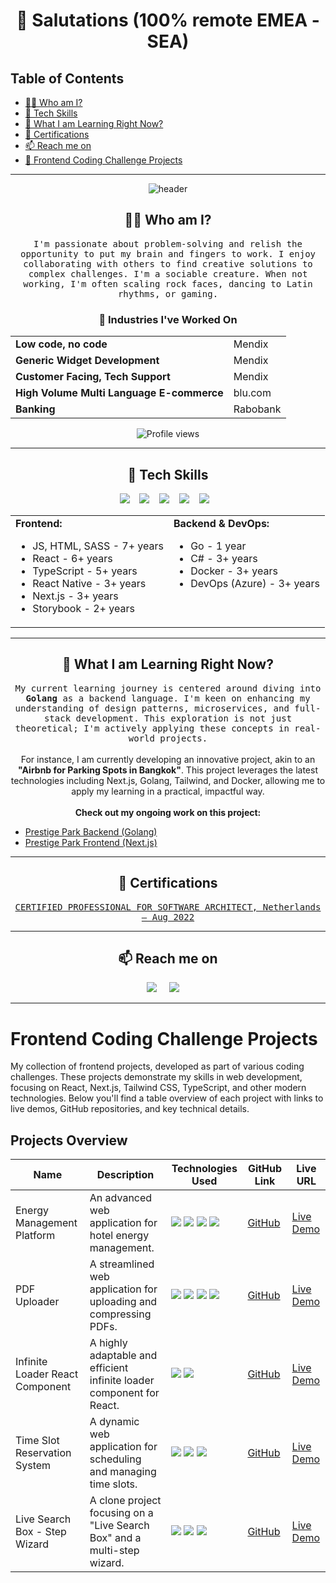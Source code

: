 <!--
**mmehmetAliIzci/mmehmetAliIzci** is a ✨ _special_ ✨ repository because its `README.md` (this file) appears on your GitHub profile.
--->  

<h1 align="center"> 👋 Salutations (100% remote EMEA - SEA)</h1>

## Table of Contents

- [👨‍💻 Who am I?](#-who-am-i)
- [🔭 Tech Skills](#-tech-skills)
- [🌱 What I am Learning Right Now?](#-what-i-am-learning-right-now)
- [💬 Certifications](#-certifications)
- [📫 Reach me on](#-reach-me-on)
- [🚀 Frontend Coding Challenge Projects](#-frontend-coding-challenge-projects)

<hr>

<div align="center">
  <img src="https://media3.giphy.com/media/v1.Y2lkPTc5MGI3NjExaDY1cHRhdHVudXZ2cTJzbHZzeDMzYWF6MjdybTdkZWNtNjBnaTJscSZlcD12MV9pbnRlcm5hbF9naWZfYnlfaWQmY3Q9Zw/H1dxi6xdh4NGQCZSvz/giphy.gif" alt="header"/>
</div>

<h2 align="center">👨‍💻 Who am I?</h2>
<p align="center">
  <samp>
    I'm passionate about problem-solving and relish the opportunity to put my brain and fingers to work. I enjoy collaborating with others to find creative solutions to complex challenges. I'm a sociable creature. When not working, I'm often scaling rock faces, dancing to Latin rhythms, or gaming.
  </samp>
</p>

<h3 align="center">🚧 Industries I've Worked On</h3>
<table align="center">
  <tr>
    <td><strong>Low code, no code</strong></td>
    <td>Mendix</td>
  </tr>
  <tr>
    <td><strong>Generic Widget Development</strong></td>
    <td>Mendix</td>
  </tr>
  <tr>
    <td><strong>Customer Facing, Tech Support</strong></td>
    <td>Mendix</td>
  </tr>
  <tr>
    <td><strong>High Volume Multi Language E-commerce</strong></td>
    <td>blu.com</td>
  </tr>
  <tr>
    <td><strong>Banking</strong></td>
    <td>Rabobank</td>
  </tr>
</table>

<p align="center">
  <img src="https://komarev.com/ghpvc/?username=mmehmetAliIzci" alt="Profile views" />
</p>


<hr>

<h2 align="center"> 🔭 Tech Skills</h2>
<p align="center">
  <img src="https://img.shields.io/badge/React%20-%2300D9FF.svg?&style=for-the-badge&logo=react&logoColor=white" />&nbsp;&nbsp;&nbsp;
  <img src="https://img.shields.io/badge/Next.js%20-%23000000.svg?&style=for-the-badge&logo=next.js&logoColor=white" />&nbsp;&nbsp;&nbsp;
  <img src="https://img.shields.io/badge/Tailwind_CSS%20-%231572B6.svg?&style=for-the-badge&logo=tailwind-css&logoColor=white" />&nbsp;&nbsp;&nbsp;
  <img src="https://img.shields.io/badge/TypeScript%20-%23007ACC.svg?&style=for-the-badge&logo=typescript&logoColor=white" />&nbsp;&nbsp;&nbsp;
  <img src="https://img.shields.io/badge/Docker%20-%232496ED.svg?&style=for-the-badge&logo=docker&logoColor=white" />&nbsp;&nbsp;&nbsp;
</p>
<table align="center">
  <tr>
    <td valign="top">
      <strong>Frontend:</strong>
      <ul>
        <li>JS, HTML, SASS - 7+ years</li>
        <li>React - 6+ years</li>
        <li>TypeScript - 5+ years</li>
        <li>React Native - 3+ years</li>
        <li>Next.js - 3+ years</li>
        <li>Storybook - 2+ years</li>
      </ul>
    </td>
    <td valign="top">
      <strong>Backend & DevOps:</strong>
      <ul>
        <li>Go - 1 year</li>
        <li>C# - 3+ years</li>
        <li>Docker - 3+ years</li>
        <li>DevOps (Azure) - 3+ years</li>
      </ul>
    </td>
  </tr>
</table>

<hr>

<h2 align="center"> 🌱 What I am Learning Right Now? </h2>
<p align="center">
  <samp>
    My current learning journey is centered around diving into <strong>Golang</strong> as a backend language. I'm keen on enhancing my understanding of design patterns, microservices, and full-stack development. This exploration is not just theoretical; I'm actively applying these concepts in real-world projects.
  </samp>
  <br><br>
  For instance, I am currently developing an innovative project, akin to an <strong>"Airbnb for Parking Spots in Bangkok"</strong>. This project leverages the latest technologies including Next.js, Golang, Tailwind, and Docker, allowing me to apply my learning in a practical, impactful way.
  <br><br>
  <strong>Check out my ongoing work on this project:</strong>
  <ul>
    <li><a href="https://github.com/mmehmetAliIzci/prestige-park-be">Prestige Park Backend (Golang)</a></li>
    <li><a href="https://github.com/mmehmetAliIzci/prestige-park-fe">Prestige Park Frontend (Next.js)</a></li>
  </ul>
</p>

<hr>

<h2 align="center">💬 Certifications</h2>
<p align="center">
  <samp>
    <a href="https://www.credential.net/4af04b0f-f90d-43dd-b632-b8588af0809f?username=mehmetaliizci474234">CERTIFIED PROFESSIONAL FOR SOFTWARE ARCHITECT, Netherlands — Aug 2022</a>
  </samp>
</p>


<hr>

<h2  align="center">📫 Reach me on</h2>
<p align="center">
  <a target="_blank"href="https://www.linkedin.com/in/mehmetaliizci/"><img src="https://img.shields.io/badge/linkedin-%230077B5.svg?&style=for-the-badge&logo=linkedin&logoColor=white" /></a>&nbsp;&nbsp;&nbsp;&nbsp;
  <a href="mailto:mmehmetaliizci@hotmail.com"><img src="https://img.shields.io/badge/Email-%23D14836.svg?&style=for-the-badge&logo=gmail&logoColor=white" /></a>&nbsp;&nbsp;&nbsp;&nbsp;
</p>

<hr>

# Frontend Coding Challenge Projects

My collection of frontend projects, developed as part of various coding challenges. These projects demonstrate my skills in web development, focusing on React, Next.js, Tailwind CSS, TypeScript, and other modern technologies. Below you'll find a table overview of each project with links to live demos, GitHub repositories, and key technical details.

## Projects Overview

| Name                          | Description                                       | Technologies Used                                 | GitHub Link             | Live URL                                         |
|-------------------------------|---------------------------------------------------|---------------------------------------------------|-------------------------|--------------------------------------------------|
| Energy Management Platform    | An advanced web application for hotel energy management. | <img src="https://img.shields.io/badge/React-%2300D9FF.svg?&style=for-the-badge&logo=react&logoColor=white" /> <img src="https://img.shields.io/badge/Next.js-%23000000.svg?&style=for-the-badge&logo=next.js&logoColor=white" /> <img src="https://img.shields.io/badge/Tailwind_CSS-%231572B6.svg?&style=for-the-badge&logo=tailwind-css&logoColor=white" /> <img src="https://img.shields.io/badge/TypeScript-%23007ACC.svg?&style=for-the-badge&logo=typescript&logoColor=white" /> | [GitHub](#)             | [Live Demo](https://energy-insights-dashboard.vercel.app/) |
| PDF Uploader                  | A streamlined web application for uploading and compressing PDFs. | <img src="https://img.shields.io/badge/React-%2300D9FF.svg?&style=for-the-badge&logo=react&logoColor=white" /> <img src="https://img.shields.io/badge/Next.js-%23000000.svg?&style=for-the-badge&logo=next.js&logoColor=white" /> <img src="https://img.shields.io/badge/Tailwind_CSS-%231572B6.svg?&style=for-the-badge&logo=tailwind-css&logoColor=white" /> <img src="https://img.shields.io/badge/TypeScript-%23007ACC.svg?&style=for-the-badge&logo=typescript&logoColor=white" /> | [GitHub](#)             | [Live Demo](https://pdf-uploader-iota.vercel.app/) |
| Infinite Loader React Component | A highly adaptable and efficient infinite loader component for React. | <img src="https://img.shields.io/badge/React-%2300D9FF.svg?&style=for-the-badge&logo=react&logoColor=white" /> <img src="https://img.shields.io/badge/TypeScript-%23007ACC.svg?&style=for-the-badge&logo=typescript&logoColor=white" /> | [GitHub](#)             | [Live Demo](https://infinite-loader.vercel.app/) |
| Time Slot Reservation System  | A dynamic web application for scheduling and managing time slots. | <img src="https://img.shields.io/badge/React-%2300D9FF.svg?&style=for-the-badge&logo=react&logoColor=white" /> <img src="https://img.shields.io/badge/Tailwind_CSS-%231572B6.svg?&style=for-the-badge&logo=tailwind-css&logoColor=white" /> <img src="https://img.shields.io/badge/TypeScript-%23007ACC.svg?&style=for-the-badge&logo=typescript&logoColor=white" /> | [GitHub](#)             | [Live Demo](https://timeslot-picker.vercel.app/) |
| Live Search Box - Step Wizard | A clone project focusing on a "Live Search Box" and a multi-step wizard. | <img src="https://img.shields.io/badge/React-%2300D9FF.svg?&style=for-the-badge&logo=react&logoColor=white" /> <img src="https://img.shields.io/badge/Next.js-%23000000.svg?&style=for-the-badge&logo=next.js&logoColor=white" /> <img src="https://img.shields.io/badge/TypeScript-%23007ACC.svg?&style=for-the-badge&logo=typescript&logoColor=white" /> | [GitHub](#)             | [Live Demo](https://woz-clone.vercel.app/)      |
